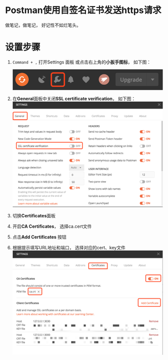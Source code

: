 # Postman使用自签名证书发送https请求

做笔记，做笔记， 好记性不如烂笔头。

# 设置步骤

1. `Command + ,` 打开Settings 面板 或点击右上角的**小扳手图标**， 如下图：

   ![image-20200102164549080](../../static/image-20200102164549080.png)

2. 在**General**面板中关闭**SSL certificate verification**， 如下图：
   ![image-20200102164635770](../../static/image-20200102164635770.png)

3. 切换**Certificates**面板

4. 开启**CA Certificates**， 选择ca.cert文件

5. 点击**Add  Certificates** 按钮

6. 根据提示填写URL地址和端口， 选择对应的cert、key文件
   ![image-20200102164946352](../../static/image-20200102164946352.png)
